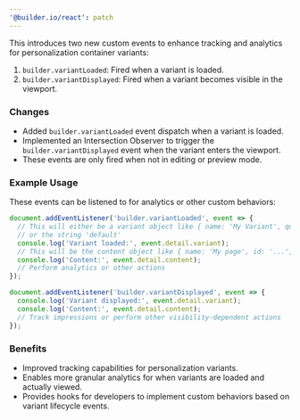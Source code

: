 ```yaml
---
'@builder.io/react': patch
---
```


This introduces two new custom events to enhance tracking and analytics for personalization container variants:

1. `builder.variantLoaded`: Fired when a variant is loaded.
2. `builder.variantDisplayed`: Fired when a variant becomes visible in the viewport.

### Changes

- Added `builder.variantLoaded` event dispatch when a variant is loaded.
- Implemented an Intersection Observer to trigger the `builder.variantDisplayed` event when the variant enters the viewport.
- These events are only fired when not in editing or preview mode.

### Example Usage

These events can be listened to for analytics or other custom behaviors:

```javascript
document.addEventListener('builder.variantLoaded', event => {
  // This will either be a variant object like { name: 'My Variant', query: [...], startDate: ..., endDate: ... }
  // or the string 'default'
  console.log('Variant loaded:', event.detail.variant);
  // This will be the content object like { name: 'My page', id: '...', ... }
  console.log('Content:', event.detail.content);
  // Perform analytics or other actions
});

document.addEventListener('builder.variantDisplayed', event => {
  console.log('Variant displayed:', event.detail.variant);
  console.log('Content:', event.detail.content);
  // Track impressions or perform other visibility-dependent actions
});
```

### Benefits

- Improved tracking capabilities for personalization variants.
- Enables more granular analytics for when variants are loaded and actually viewed.
- Provides hooks for developers to implement custom behaviors based on variant lifecycle events.
